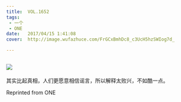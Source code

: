 ```yaml
---
title:	VOL.1652
tags:
 - 一个
 - ONE
date:	2017/04/15 1:41:08
cover:	http://image.wufazhuce.com/FrGCxBmhDc8_c3UcH5hzSWIog7d_

---
```

![](http://image.wufazhuce.com/FrGCxBmhDc8_c3UcH5hzSWIog7d_)
---

其实比起真相，人们更愿意相信谣言，所以解释太败兴，不如酷一点。
 
Reprinted from ONE

